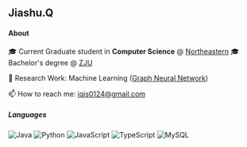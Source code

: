 ## Jiashu.Q

#### About
🎓 Current Graduate student in **Computer Science** @ [Northeastern](https://www.northeastern.edu/)
🎓 Bachelor's degree @ [ZJU](https://www.zju.edu.cn)

🔬 Research Work: Machine Learning ([Graph Neural Network](https://dl.acm.org/doi/10.1145/3583780.3614834))

📫 How to reach me: [iqjs0124@gmail.com](mailto:iqjs0124@gmail.com)



##### Languages
![Java](https://img.shields.io/badge/-Java-007396?style=flat-square&logo=java&logoColor=white) ![Python](https://img.shields.io/badge/-Python-3776AB?style=flat-square&logo=python&logoColor=white)  ![JavaScript](https://img.shields.io/badge/-JavaScript-F7DF1E?style=flat-square&logo=javascript&logoColor=black) ![TypeScript](https://img.shields.io/badge/-TypeScript-3178C6?style=flat-square&logo=typescript&logoColor=white) ![MySQL](https://img.shields.io/badge/-MySQL-4479A1?style=flat-square&logo=mysql&logoColor=white)
